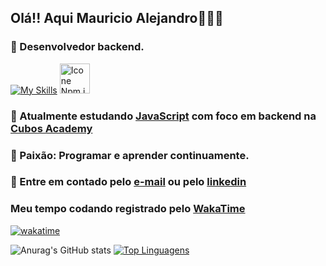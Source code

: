 


## Olá!! Aqui Mauricio Alejandro👨🏻‍💻

### 🔎 Desenvolvedor backend.

[![My Skills](https://skillicons.dev/icons?i=js,nodejs,git,github)](https://skillicons.dev)
[<img height="48px" width="48px" alt="Icone Npm.js" src="https://i.postimg.cc/L8k9jKJ2/Group.png"/>](https://www.npmjs.com)

### 📕 Atualmente estudando [JavaScript](https://developer.mozilla.org/pt-BR/docs/Web/JavaScript) com foco em backend na [Cubos Academy](https://cubos.academy/)

### 🌟 Paixão: Programar e aprender continuamente.

### 📨 Entre em contado pelo [e-mail](mailto:msuberoj11@gmail.com) ou pelo [linkedin](www.linkedin.com/in/mauricio-subero-1a0125267)


### Meu tempo codando registrado pelo [WakaTime](https://wakatime.com/)

[![wakatime](https://wakatime.com/badge/user/018c4095-f351-43cd-bcf6-356cdb24ee22.svg)](https://wakatime.com/@018c4095-f351-43cd-bcf6-356cdb24ee22)

![Anurag's GitHub stats](https://github-readme-stats.vercel.app/api?username=MauAlejandro&show_icons=true&theme=radical)
[![Top Linguagens](https://github-readme-stats.vercel.app/api/top-langs/?username=MauAlejandro&layout=compact&&theme=radical)](https://github.com/anuraghazra/github-readme-stats)

